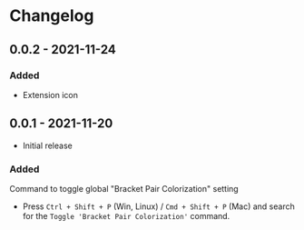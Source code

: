 # Changelog

## 0.0.2 - 2021-11-24

### Added

- Extension icon

## 0.0.1 - 2021-11-20

- Initial release

### Added

Command to toggle global "Bracket Pair Colorization" setting

- Press `Ctrl + Shift + P` (Win, Linux) / `Cmd + Shift + P` (Mac) and search for the `Toggle 'Bracket Pair Colorization'` command.
